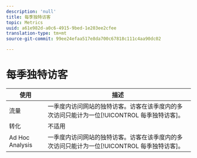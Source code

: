 ```yaml
---
description: 'null'
title: 每季独特访客
topic: Metrics
uuid: a61e982d-a0c6-4915-9bed-1e203ee2cfee
translation-type: tm+mt
source-git-commit: 99ee24efaa517e8da700c67818c111c4aa90dc02

---
```



# 每季独特访客

| 使用 | 描述 |
|---|---|
| 流量 | 一季度内访问网站的独特访客。访客在该季度内的多次访问只能计为一位[!UICONTROL 每季独特访客]。 |
| 转化 | 不适用 |
| Ad Hoc Analysis | 一季度内访问网站的独特访客。访客在该季度内的多次访问只能计为一位[!UICONTROL 每季独特访客]。 |

